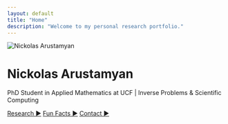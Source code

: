 ```yaml
---
layout: default
title: "Home"
description: "Welcome to my personal research portfolio."
---
```


<div class="hero">
  <img src="{{ '/assets/images/headshot.jpg' | relative_url }}" alt="Nickolas Arustamyan" class="hero-image" />
  <h1>Nickolas Arustamyan</h1>
  <p>PhD Student in Applied Mathematics at UCF | Inverse Problems & Scientific Computing</p>
  <div class="call-to-actions">
    <a href="{{ '/research/' | relative_url }}" class="btn">Research ▶</a>
    <a href="{{ '/fun-facts/' | relative_url }}" class="btn">Fun Facts ▶</a>
    <a href="{{ '/contact/' | relative_url }}" class="btn">Contact ▶</a>
  </div>
</div>
